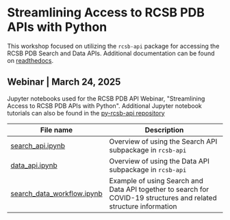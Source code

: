 # Streamlining Access to RCSB PDB APIs with Python
This workshop focused on utilizing the `rcsb-api` package for accessing the RCSB PDB Search and Data APIs. Additional documentation can be found on [readthedocs](https://rcsbapi.readthedocs.io/en/latest/index.html).

## Webinar | March 24, 2025
Jupyter notebooks used for the RCSB PDB API Webinar, "Streamlining Access to RCSB PDB APIs with Python". Additional Jupyter notebook tutorials can also be found in the [py-rcsb-api repository](https://github.com/rcsb/py-rcsb-api/tree/master/notebooks)

<!-- Crash course summary and additional materials (including slides) can be found here: TODO -->

| File name        | Description |
| ---------------- | ------------|
| [search_api.ipynb](./search_api.ipynb) | Overview of using the Search API subpackage in `rcsb-api`|
| [data_api.ipynb](./data_api.ipynb) | Overview of using the Data API subpackage in `rcsb-api`      |
| [search_data_workflow.ipynb](./search_data_workflow.ipynb) | Example of using Search and Data API together to search for COVID-19 structures and related structure information|